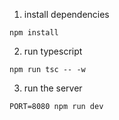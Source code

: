 1. install dependencies
```
npm install
```
2. run typescript
```
npm run tsc -- -w
```
3. run the server
```
PORT=8080 npm run dev
```
<!-- 4. open your browser to http://localhost:8080/graphql -->